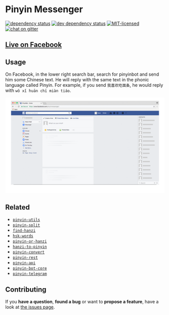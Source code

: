 # Pinyin Messenger

[![dependency status](https://img.shields.io/david/pepebecker/pinyin-messenger.svg)](https://david-dm.org/pepebecker/pinyin-messenger)
[![dev dependency status](https://img.shields.io/david/dev/pepebecker/pinyin-messenger.svg)](https://david-dm.org/pepebecker/pinyin-messenger#info=devDependencies)
[![MIT-licensed](https://img.shields.io/github/license/pepebecker/pinyin-messenger.svg)](https://opensource.org/licenses/MIT)
[![chat on gitter](https://badges.gitter.im/pepebecker.svg)](https://gitter.im/pepebecker)

## [Live on Facebook](https://www.facebook.com/pinyinmessenger/)

## Usage

On Facebook, in the lower right search bar, search for pinyinbot and send him some Chinese text. He will reply with the same text in the phonic language called Pinyin. For example, if you send `我喜欢吃面条`, he would reply with `wǒ xǐ huān chī miàn tiáo`.

![Usage Animation](pinyin-bot.gif)

## Related

- [`pinyin-utils`](https://github.com/pepebecker/pinyin-utils)
- [`pinyin-split`](https://github.com/pepebecker/pinyin-split)
- [`find-hanzi`](https://github.com/pepebecker/find-hanzi)
- [`hsk-words`](https://github.com/pepebecker/hsk-words)
- [`pinyin-or-hanzi`](https://github.com/pepebecker/pinyin-or-hanzi)
- [`hanzi-to-pinyin`](https://github.com/pepebecker/hanzi-to-pinyin)
- [`pinyin-convert`](https://github.com/pepebecker/pinyin-convert)
- [`pinyin-rest`](https://github.com/pepebecker/pinyin-rest)
- [`pinyin-api`](https://github.com/pepebecker/pinyin-api)
- [`pinyin-bot-core`](https://github.com/pepebecker/pinyin-bot-core)
- [`pinyin-telegram`](https://github.com/pepebecker/pinyin-telegram)

## Contributing

If you **have a question**, **found a bug** or want to **propose a feature**, have a look at [the issues page](https://github.com/pepebecker/pinyin-messenger/issues).